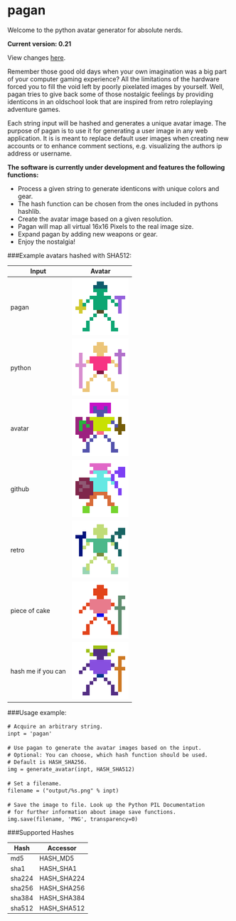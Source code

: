 pagan
=====

Welcome to the python avatar generator for absolute nerds.

**Current version: 0.21**

View changes [here](CHANGELOG.md).

Remember those good old days when your own imagination was a big part of your
computer gaming experience? All the limitations of the hardware forced you to
fill the void left by poorly pixelated images by yourself. Well, pagan tries to
give back some of those nostalgic feelings by providing identicons in an
oldschool look that are inspired from retro roleplaying adventure games.

Each string input will be hashed and generates a unique avatar image. The purpose
of pagan is to use it for generating a user image in any web application. It is
is meant to replace default user images when creating new accounts or to enhance
comment sections, e.g. visualizing the authors ip address or username.

**The software is currently under development and features the following functions:**

* Process a given string to generate identicons with unique colors and gear.
* The hash function can be chosen from the ones included in pythons hashlib.
* Create the avatar image based on a given resolution.
* Pagan will map all virtual 16x16 Pixels to the real image size.
* Expand pagan by adding new weapons or gear.
* Enjoy the nostalgia!

###Example avatars hashed with SHA512:

Input  | Avatar
------------- | -------------
pagan  | ![pagan](/images/pagan.png)
python | ![python](/images/python.png)
avatar | ![avatar](/images/avatar.png)
github | ![github](/images/github.png)
retro | ![retro](/images/retro.png)
piece of cake | ![piece of cake](/images/piece%20of%20cake.png)
hash me if you can | ![hash me if you can](/images/hash%20me%20if%20you%20can.png)

###Usage example:

    # Acquire an arbitrary string.
    inpt = 'pagan'

    # Use pagan to generate the avatar images based on the input.
    # Optional: You can choose, which hash function should be used.
    # Default is HASH_SHA256.
    img = generate_avatar(inpt, HASH_SHA512)

    # Set a filename.
    filename = ("output/%s.png" % inpt)

    # Save the image to file. Look up the Python PIL Documentation
    # for further information about image save functions.
    img.save(filename, 'PNG', transparency=0)


###Supported Hashes

Hash     | Accessor
-------- | --------
md5 | HASH_MD5
sha1 | HASH_SHA1
sha224 | HASH_SHA224
sha256 | HASH_SHA256
sha384 | HASH_SHA384
sha512 | HASH_SHA512